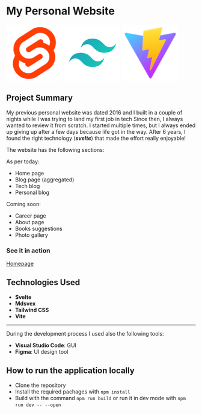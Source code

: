# My Personal Website

![svelte logo](./readme-assets/svelte-logo.png)
![tailwind logo](./readme-assets/tailwind-logo.png)
![vite logo](./readme-assets/vite-logo.png)

## Project Summary

My previous personal website was dated 2016 and I built in a couple of nights while I was trying to land my first job in tech
Since then, I always wanted to review it from scratch. I started multiple times, but I always ended up giving up after a few days because life got in the way. After 6 years, I found the right technology (**_svelte_**) that made the effort really enjoyable!

The website has the following sections:

As per today:

- Home page
- Blog page (aggregated)
- Tech blog
- Personal blog

Coming soon:

- Career page
- About page
- Books suggestions
- Photo gallery

### See it in action

[Homepage](www.antoniorossi.net)

## Technologies Used

- **Svelte**
- **Mdsvex**
- **Tailwind CSS**
- **Vite**

---

During the development process I used also the following tools:

- **Visual Studio Code**: GUI
- **Figma**: UI design tool

## How to run the application locally

- Clone the repository
- Install the required pachages with `npm install`
- Build with the command `npm run build` or run it in dev mode with `npm run dev -- --open`
